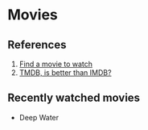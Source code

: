 # Movies

## References

1. [Find a movie to watch](https://agoodmovietowatch.com/)
2. [TMDB, is better than IMDB?](https://www.themoviedb.org/)

## Recently watched movies

- Deep Water
